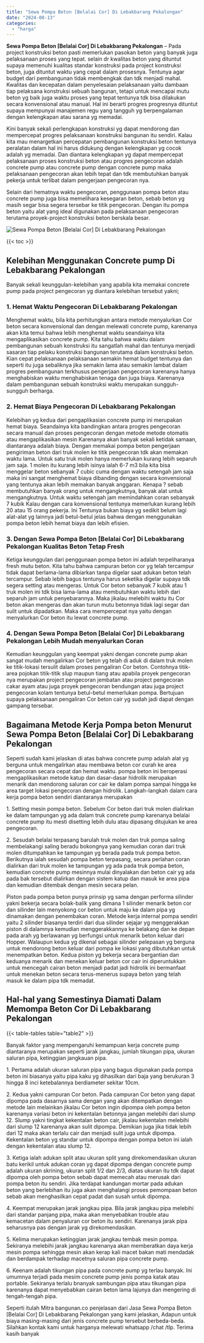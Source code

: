 ```yaml
---
title: "Sewa Pompa Beton [Belalai Cor] Di Lebakbarang Pekalongan"
date: "2024-08-13"
categories: 
  - "harga"
---
```


**Sewa Pompa Beton \[Belalai Cor\] Di Lebakbarang Pekalongan** – Pada project konstruksi beton pasti memerlukan pasokan beton yang banyak juga pelaksanaan proses yang tepat. selain dr kwalitas beton yang dituntut supaya memenuhi kualitas standar konstruksi pada project konstruksi beton, juga dituntut waktu yang cepat dalam prosesnya. Tentunya agar budget dari pembangunan tidak membengkak dan tdk menjadi mahal. Kwalitas dan kecepatan dalam penyelesaian pelaksanaan yaitu dambaan tiap pelaksana konstruksi sebuah bangunan, tetapi untuk mencapai mutu beton yg baik juga waktu proses yang tepat tentunya tdk bisa dilakukan secara konvensional atau manual. Hal ini berarti progres progresnya dituntut supaya mempunyai manajemen regu yang tangguh yg berpengalaman dengan kelengkapan atau sarana yg memadai.

Kini banyak sekali perlengkapan konstruksi yg dapat mendorong dan mempercepat progres pelaksanaan konstruksi bangunan itu sendiri. Kalau kita mau menargetkan percepatan pembangunan konstruksi beton tentunya peralatan dalam hal ini harus didukung dengan kelengkapan yg cocok adalah yg memadai. Dan diantara kelengkapan yg dapat mempercepat pelaksanaan proses konstruksi beton atau progres pengecoran adalah concrete pump atau concrete pump dengan concrete pump maka pelaksanaan pengecoran akan lebih tepat dan tdk membutuhkan banyak pekerja untuk terlibat dalam pengerjaan pengecoran nya.

Selain dari hematnya waktu pengecoran, penggunaan pompa beton atau concrete pump juga bisa memelihara kesegaran beton, sebab beton yg masih segar bisa segera tersebar ke titik pengecoran. Dengan itu pompa beton yaitu alat yang ideal digunakan pada pelaksanaan pengecoran terutama proyek-project konstruksi beton berskala besar.

![Sewa Pompa Beton [Belalai Cor] Di Lebakbarang Pekalongan](/images/sewa-concrete-pump-32.png)

{{< toc >}}

## Kelebihan Menggunakan Concrete pump Di Lebakbarang Pekalongan

Banyak sekali keunggulan-kelebihan yang apabila kita memakai concrete pump pada project pengecoran yg diantara kelebihan tersebut yakni;

### 1\. Hemat Waktu Pengecoran Di Lebakbarang Pekalongan

Menghemat waktu, bila kita perhitungkan antara metode menyalurkan Cor beton secara konvensional dan dengan melewati concrete pump, karenanya akan kita temui bahwa lebih menghemat waktu seandainya kita mengaplikasikan concrete pump. Kita tahu bahwa waktu dalam pembangunan sebuah konstruksi itu sangatlah mahal dan tentunya menjadi sasaran tiap pelaku konstruksi bangunan terutama dalam konstruksi beton. Kian cepat pelaksanaan pelaksanaan semakin hemat budget tentunya dan seperti itu juga sebaliknya jika semakin lama atau semakin lambat dalam progres pembangunan terkhusus pengerjaan pengecoran karenanya hanya menghabiskan waktu menghabiskan tenaga dan juga biaya. Karenanya dalam pembangunan sebuah konstruksi waktu merupakan sungguh-sungguh berharga.

### 2\. Hemat Biaya Pengecoran Di Lebakbarang Pekalongan

Kelebihan yg kedua dari pengaplikasian concrete pump ini merupakan hemat biaya. Seandainya kita bandingkan antara progres pengecoran secara manual dan proses pengecoran dengan metode metode otomatis atau mengaplikasikan mesin Karenanya akan banyak sekali ketidak samaan, diantaranya adalah biaya. Dengan memakai pompa beton pengerjaan pengiriman beton dari truk molen ke titik pengecoran tdk akan memakan waktu lama. Untuk satu truk molen hanya memerlukan kurang lebih separuh jam saja. 1 molen itu kurang lebih isinya ialah 6-7 m3 bila kita bisa menggelar beton sebanyak 7 cubic cuma dengan waktu setengah jam saja maka ini sangat menghemat biaya dibanding dengan secara konvensional yang tentunya akan lebih memakan banyak anggaran. Kenapa ? sebab membutuhkan banyak orang untuk mengangkutnya, banyak alat untuk mengangkutnya. Untuk waktu setengah jam memindahkan coran sebanyak 7 kubik Kalau dengan cara konvensional tentunya memerlukan kurang lebih 20 atau 15 orang pekerja. Ini Tentunya bukan biaya yg sedikit belum lagi alat-alat yg lainnya jadi betul-betul jelas bahwa dengan menggunakan pompa beton lebih hemat biaya dan lebih efisien.

### 3\. Dengan Sewa Pompa Beton \[Belalai Cor\] Di Lebakbarang Pekalongan Kualitas Beton Tetap Fresh

Ketiga keunggulan dari penggunaan pompa beton ini adalah terpeliharanya fresh mutu beton. Kita tahu bahwa campuran beton cor yg telah tercampur tidak dapat berlama-lama dibiarkan tanpa digelar saat adukan beton telah tercampur. Sebab lebih bagus tentunya harus seketika digelar supaya tdk segera setting atau mengeras. Untuk Cor beton sebanyak 7 kubik atau 1 truk molen ini tdk bisa lama-lama atau membutuhkan waktu lebih dari separuh jam untuk penyebarannya. Maka jikalau melebihi waktu itu Cor beton akan mengeras dan akan turun mutu betonnya tidak lagi segar dan sulit untuk dipadatkan. Maka cara mempercepat nya yaitu dengan menyalurkan Cor beton itu lewat concrete pump.

### 4\. Dengan Sewa Pompa Beton \[Belalai Cor\] Di Lebakbarang Pekalongan Lebih Mudah menyalurkan Coran

Kemudian keunggulan yang keempat yakni dengan concrete pump akan sangat mudah mengalirkan Cor beton yg telah di aduk di dalam truk molen ke titik-lokasi tersulit dalam proses pengaliran Cor beton. Contohnya titik-area pojokan titik-titik slup maupun tiang atau apabila proyek pengecoran nya merupakan project pengecoran jembatan atau project pengecoran cakar ayam atau juga proyek pengecoran bendungan atau juga project pengecoran kolam tentunya betul-betul memerlukan pompa. Bertujuan supaya pelaksanaan pengaliran Cor beton cair yg sudah jadi dapat dengan gampang tersebar.

## Bagaimana Metode Kerja Pompa beton Menurut Sewa Pompa Beton \[Belalai Cor\] Di Lebakbarang Pekalongan

Seperti sudah kami jelaskan di atas bahwa concrete pump adalah alat yg berguna untuk mengalirkan atau membawa beton cor curah ke area pengecoran secara cepat dan hemat waktu. pompa beton ini beroperasi mengaplikasikan metode katup dan dasar-dasar hidrolik merupakan menarik dan mendorong saluran cor cair ke dalam pompa sampai hingga ke area target lokasi pengecoran dengan hidrolik. Langkah-langkah dalam cara kerja pompa beton sendiri diantaranya merupakan

1\. Setting mesin pompa beton. Sebelum Cor beton dari truk molen dialirkan ke dalam tampungan yg ada dalam truk concrete pump karenanya belalai concrete pump itu mesti disetting lebih dulu atau dipasang ditujukan ke area pengecoran.

2\. Sesudah belalai terpasang barulah truk molen dan truk pompa saling membelakangi saling beradu bokongnya yang kemudian coran dari truk molen ditumpahkan ke tampungan yg berada pada truk pompa beton. Berikutnya ialah sesudah pompa beton terpasang, secara perlahan coran dialirkan dari truk molen ke tampungan yg ada pada truk pompa beton, kemudian concrete pump mesinnya mulai dinyalakan dan beton cair yg ada pada bak tersebut dialirkan dengan sistem katup dan masuk ke area pipa dan kemudian ditembak dengan mesin secara pelan.

Piston pada pompa beton punya prinsip yg sama dengan performa silinder yakni bekerja secara bolak-balik yang dimana 1 silinder menarik beton cor dan silinder lain menyokong cor beton untuk maju ke dalam pipa yg dinamakan dengan penembakan coran. Metode kerja internal pompa sendiri yaitu 2 silinder biasanya terdiri dari dua silinder sejajar yg menggerakkan piston di dalamnya kemudian menggerakkannya ke belakang dan ke depan pada arah yg berlawanan yg berfungsi untuk menarik beton keluar dari Hopper. Walaupun kedua yg dikenal sebagai silinder pelepasan yg berguna untuk mendorong beton keluar dari pompa ke lokasi yang dibutuhkan untuk menempatkan beton. Kedua piston yg bekerja secara bergantian dan keduanya menarik dan menekan keluar beton cor cair ini diperuntukkan untuk mencegah cairan beton menjadi padat jadi hidrolik ini bermanfaat untuk menekan beton secara terus-menerus supaya beton yang telah masuk ke dalam pipa tdk memadat.

## Hal-hal yang Semestinya Diamati Dalam Memompa Beton Cor Di Lebakbarang Pekalongan

{{< table-tables table="table2" >}}

Banyak faktor yang mempengaruhi kemampuan kerja concrete pump diantaranya merupakan seperti jarak jangkau, jumlah tikungan pipa, ukuran saluran pipa, ketinggian jangkauan pipa.

1\. Pertama adalah ukuran saluran pipa yang bagus digunakan pada pompa beton ini biasanya yaitu pipa kaku yg dihasilkan dari baja yang berukuran 3 hingga 8 inci ketebalannya berdiameter sekitar 10cm.

2\. Kedua yakni campuran Cor beton. Pada campuran Cor beton yang dapat dipompa pada dasarnya sama dengan yang akan ditempatkan dengan metode lain melainkan jikalau Cor beton ingin dipompa oleh pompa beton karenanya variasi beton ini kekentalan betonnya jangan melebihi dari slump 12. Slump yakni tingkat kekentalan beton cair, jikalau kekentalan melebihi dari slump 12 karenanya akan sulit dipompa. Demikian juga jika tidak lebih dari 12 maka akan terlalu cair dan menjadi sulit juga untuk dipompa. Kekentalan beton yg standar untuk dipompa dengan pompa beton ini ialah dengan kekentalan atau slump 12.

3\. Ketiga ialah adukan split atau ukuran split yang direkomendasikan ukuran batu kerikil untuk adukan coran yg dapat dipompa dengan concrete pump adalah ukuran skrining, ukuran split 1/2 dan 2/3, diatas ukuran itu tdk dapat dipompa oleh pompa beton sebab dapat memecah atau merusak dari pompa beton itu sendiri. Jika terdapat kandungan mortar pada adukan beton yang berlebihan itu juga akan menghalangi proses pemompaan beton sebab akan menghasilkan cepat padat dan susah untuk dipompa.

4\. Keempat merupakan jarak jangkau pipa. Bila jarak jangkau pipa melebihi dari standar panjang pipa, maka akan menyebabkan trouble atau kemacetan dalam penyaluran cor beton itu sendiri. Karenanya jarak pipa seharusnya pas dengan jarak yg direkomendasikan.

5\. Kelima merupakan ketinggian jarak jangkau tembak mesin pompa. Sekiranya melebihi jarak jangkau karenanya akan memberatkan daya kerja mesin pompa sehingga mesin akan kerap kali macet bakan mati mendadak dan berdampak terhadap macetnya saluran pipa concrete pump.

6\. Keenam adalah tikungan pipa pada concrete pump yg terlau banyak. Ini umumnya terjadi pada mesim concrete pump jenis pompa katak atau portable. Sekiranya terlalu bnanyak sambungan pipa atau tikungan pipa karenanya dapat menyebabkan cairan beton lama lajunya dan mengering di tengah-tengah pipa.

Seperti itulah Mitra bangunan.co penjelasan dari Jasa Sewa Pompa Beton \[Belalai Cor\] Di Lebakbarang Pekalongan yang kami jelaskan, Adapun untuk biaya masing-masing dari jenis concrete pump tersebut berbeda-beda. Silahkan kontak kami untuk harganya melewati whatsapp /chat /tlp. Terima kasih banyak
